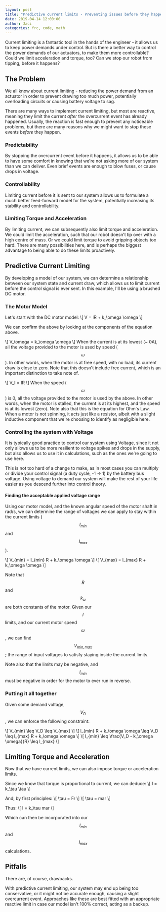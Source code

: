 ```yaml
---
layout: post
title: "Predictive current limits - Preventing issues before they happen"
date: 2019-04-14 12:00:00
author: Jaci
categories: frc, code, math
---
```

<script src="https://cdnjs.cloudflare.com/ajax/libs/mathjax/2.7.0/MathJax.js?config=TeX-AMS-MML_HTMLorMML" type="text/javascript"></script>

Current limiting is a fantastic tool in the hands of the engineer - it allows us to keep power demands under control. But is there a better way to control the power demands of our actuators, to make them more controllable? Could we limit acceleration and torque, too? Can we stop our robot from tipping, before it happens?

<!-- excerpt -->

## The Problem
We all know about current limiting - reducing the power demand from an actuator in order to prevent drawing too much power, potentially overloading circuits or causing battery voltage to sag. 

There are many ways to implement current limiting, but most are reactive, meaning they limit the current _after_ the overcurrent event has already happened. Usually, the reaction is fast enough to prevent any noticeable problems, but there are many reasons why we might want to stop these events _before_ they happen.

### Predictability
By stopping the overcurrent event before it happens, it allows us to be able to have some comfort in knowing that we're not asking more of our system than we can deliver. Even brief events are enough to blow fuses, or cause drops in voltage.

### Controllability
Limiting current before it is sent to our system allows us to formulate a much better feed-forward model for the system, potentially increasing its stability and controllability.

### Limiting Torque and Acceleration
By limiting current, we can subsequently also limit torque and acceleration. We could limit the acceleration, such that our robot doesn't tip over with a high centre of mass. Or we could limit torque to avoid gripping objects too hard. There are many possibilities here, and is perhaps the biggest advantage to being able to do these limits proactively.

## Predictive Current Limiting
By developing a model of our system, we can determine a relationship between our system state and current draw, which allows us to limit current before the control signal is ever sent. In this example, I'll be using a brushed DC motor.

### The Motor Model
Let's start with the DC motor model:
\\[ V = IR + k_\omega \omega \\]

We can confirm the above by looking at the components of the equation above.

\\[ V_\omega = k_\omega \omega \\]
When the current is at its lowest (~ 0A), all the voltage provided to the motor is used by speed ($$\omega$$). In other words, when the motor is at free speed, with no load, its current draw is close to zero. Note that this doesn't include free current, which is an important distinction to take note of. 

\\[ V_I = IR \\]
When the speed ($$\omega$$) is 0, all the voltage provided to the motor is used by the above. In other words, when the motor is stalled, the current is at its highest, and the speed is at its lowest (zero). Note also that this is the equation for Ohm's Law. When a motor is not spinning, it acts just like a resistor, albeit with a slight inductive component that we're choosing to identify as negligible here.

### Controlling the system with Voltage
It is typically good practice to control our system using Voltage, since it not only allows us to be more resilient to voltage spikes and drops in the supply, but also allows us to use it in calculations, such as the ones we're going to use here.

This is not too hard of a change to make, as in most cases you can multiply or divide your control signal (a duty cycle, -1 -> 1) by the battery bus voltage. Using voltage to demand our system will make the rest of your life easier as you descend further into control theory.

#### Finding the acceptable applied voltage range
Using our motor model, and the known angular speed of the motor shaft in rad/s, we can determine the range of voltages we can apply to stay within the current limits ($$I_{min}$$ and $$I_{max}$$).

\\[ V_{min} = I_{min} R + k_\omega \omega \\]
\\[ V_{max} = I_{max} R + k_\omega \omega \\]

Note that $$R$$ and $$k_\omega$$ are both constants of the motor. Given our $$I$$ limits, and our current motor speed $$\omega$$, we can find $$V_{min,max}$$; the range of input voltages to satisfy staying inside the current limits.

Note also that the limits may be negative, and $$I_{min}$$ must be negative in order for the motor to ever run in reverse.

### Putting it all together
Given some demand voltage, $$V_D$$, we can enforce the following constraint:

\\[ V_{min} \leq V_D \leq V_{max} \\]
\\[ I_{min} R + k_\omega \omega \leq V_D \leq I_{max} R + k_\omega \omega \\]
\\[ I_{min} \leq \frac{V_D - k_\omega \omega}{R} \leq I_{max} \\]

## Limiting Torque and Acceleration
Now that we have current limits, we can also impose torque or acceleration limits.

Since we know that torque is proportional to current, we can deduce:
\\[ I = k_\tau \tau \\]

And, by first principles:
\\[ \tau = Fr \\]
\\[ \tau = mar \\]

Thus:
\\[ I = k_\tau mar \\]

Which can then be incorporated into our $$I_{min}$$ and $$I_{max}$$ calculations.

## Pitfalls
There are, of course, drawbacks. 

With predictive current limiting, our system may end up being too conservative, or it might not be accurate enough, causing a slight overcurrent event. Approaches like these are best fitted with an appropriate reactive limit in case our model isn't 100% correct, acting as a backup.